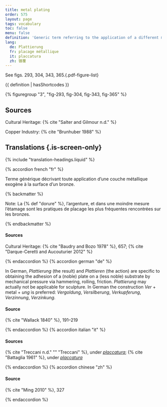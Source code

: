 ```yaml
---
title: metal plating
order: 575
layout: page
tags: vocabulary
toc: false
menu: false
definition: 'Generic term referring to the application of a different metal to the surface of a {% def "bronze" %} sculpture by a variety of means (mechanical, chemical, electrochemical). Typically, gold and silver are used to plate sculptures, but nickel, zinc, and tin have been used for aesthetic and/or protective reasons. When the applied metal is gold or an alloy of gold, it is referred to as {% def "gilding" %}.'
lang:
  de: Plattierung
  fr: placage métallique
  it: placcatura
  zh: 镀覆
---
```


See figs. 293, 304, 343, 365.{.pdf-figure-list}

{{ definition | hasShortcodes }}

{% figuregroup "3", "fig-293, fig-304, fig-343, fig-365" %}

## Sources

Cultural Heritage: {% cite "Salter and Gilmour n.d." %}

Copper Industry: {% cite "Brunhuber 1988" %}

## Translations {.is-screen-only}

<div class="accordion">
{% include "translation-headings.liquid" %}

{% accordion french "fr" %}

Terme générique décrivant toute application d’une couche métallique exogène à la surface d’un bronze.

{% backmatter %}

Note: La {% def "dorure" %}, l’argenture, et dans une moindre mesure l’étamage sont les pratiques de placage les plus fréquentes rencontrées sur les bronzes.

{% endbackmatter %}

#### Sources

Cultural Heritage: {% cite "Baudry and Bozo 1978" %}, 657; {% cite "Darque-Ceretti and Aucouturier 2012" %}

{% endaccordion %}
{% accordion german "de" %}

In German, *Plattierung* (the result) and *Plattieren* (the action) are specific to obtaining the adhesion of a (noble) plate on a (less noble) substrate by mechanical pressure via hammering, rolling, friction. *Plattierung* may actually not be applicable for sculpture. In German the construction *Ver* + metal + *ung* is preferred: *Vergoldung*, *Versilberung*, *Verkupferung*, *Verzinnung*, *Verzinkung.*

#### Source

{% cite "Wallack 1840" %}, 191–219

{% endaccordion %}
{% accordion italian "it" %}

#### Sources

{% cite "Treccani n.d." "" "Treccani" %}, under [*placcatura*](http://www.treccani.it/vocabolario/placcatura); {% cite "Battaglia 1961" %}, under [*placcatura*](http://www.gdli.it/pdf_viewer/Scripts/pdf.js/web/viewer.asp?file=/PDF/GDLI13/GDLI_13_ocr_634.pdf&parola=placcatura)

{% endaccordion %}
{% accordion chinese "zh" %}

#### Source

{% cite "Ming 2010" %}, 327

{% endaccordion %}

</div>
